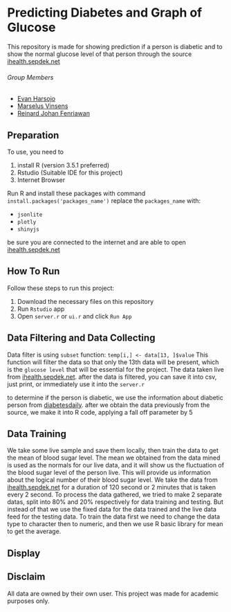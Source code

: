 # Predicting Diabetes and Graph of Glucose
This repository is made for showing prediction if a person is diabetic and to show the normal glucose level of that person through the source [ihealth.sepdek.net](https://ihealth.sepdek.net)

###### Group Members
* [Evan Harsojo](https://github.com/evnhar828)
* [Marselus Vinsens](https://github.com/mvinsens)
* [Reinard Johan Fenriawan](https://github.com/ReinardJohan)

## Preparation
To use, you need to
1. install R (version 3.5.1 preferred)
2. Rstudio (Suitable IDE for this project)
3. Internet Browser

Run R and install these packages with command `install.packages('packages_name')`
replace the `packages_name` with:
- `jsonlite`
- `plotly`
- `shinyjs`

be sure you are connected to the internet and are able to open
[ihealth.sepdek.net](https://ihealth.sepdek.net)

## How To Run
Follow these steps to run this project:
1. Download the necessary files on this repository
2. Run `Rstudio` app
3. Open `server.r` or `ui.r` and click `Run App`

## Data Filtering and Data Collecting
Data filter is using `subset` function:
`temp[i,] <- data[13, ]$value`
This function will filter the data so that only the 13th data will be present, which is the `glucose level` that will be essential
for the project. The data taken live from [ihealth.sepdek.net](https://ihealth.sepdek.net).
after the data is filtered, you can save it into csv, just print, or immediately use it into the `server.r`

to determine if the person is diabetic, we use the information about diabetic person from [diabetesdaily](https://www.diabetesdaily.com/learn-about-diabetes/understanding-blood-sugars/is-my-blood-sugar-normal/).
after we obtain the data previously from the source, we make it into R code, applying a fall off parameter by 5

## Data Training
We take some live sample and save them locally, then train the data to get the mean of blood sugar level. The mean we obtained from the data mined is used as the normals for our live data, and it will show us the fluctuation of the blood sugar level of the person live. This will provide us information about the logical number of their blood sugar level. We take the data from [ihealth.sepdek.net](https://ihealth.sepdek.net) for a duration of 120 second or 2 minutes that is taken every 2 second. To process the data gathered, we tried to make 2 separate datas, split into 80% and 20% respectively for data training and testing. But instead of that we use the fixed data for the data trained and the live data feed for the testing data. To train the data first we need to change the data type to character then to numeric, and then we use R basic library for mean to get the average.

## Display


## Disclaim
All data are owned by their own user.
This project was made for academic purposes only.
